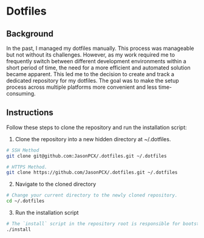 # Dotfiles

## Background
In the past, I managed my dotfiles manually. This process was manageable but not without its challenges. However, as my work required me to frequently switch between different development environments within a short period of time, the need for a more efficient and automated solution became apparent. This led me to the decision to create and track a dedicated repository for my dotfiles. The goal was to make the setup process across multiple platforms more convenient and less time-consuming. 

## Instructions

Follow these steps to clone the repository and run the installation script:

1. Clone the repository into a new hidden directory at ~/.dotfiles.

```zsh
# SSH Method
git clone git@github.com:JasonPCX/.dotfiles.git ~/.dotfiles

# HTTPS Method.
git clone https://github.com/JasonPCX/.dotfiles.git ~/.dotfiles
```

2. Navigate to the cloned directory

```zsh
# Change your current directory to the newly cloned repository.
cd ~/.dotfiles
```

3. Run the installation script

```zsh
# The `install` script in the repository root is responsible for bootstrapping the new Linux installation with dotfiles and a list of utilities. It should be run directly from the repository root:
./install

```
